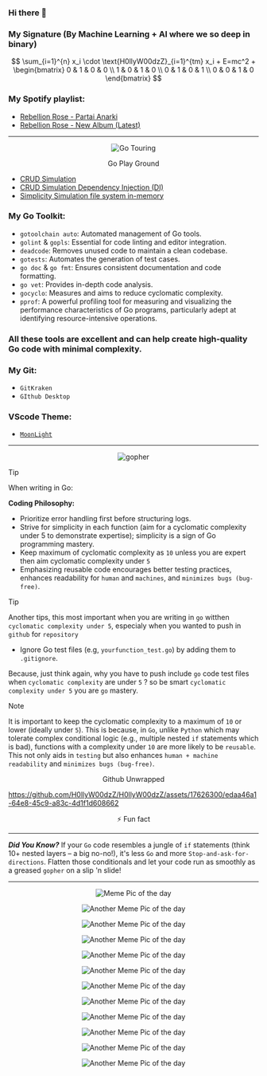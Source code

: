 ### Hi there 👋



### My Signature (By Machine Learning + AI where we so deep in binary)


$$
\sum_{i=1}^{n} x_i \cdot \text{H0llyW00dzZ}_{i=1}^{tm} x_i + E=mc^2 + \begin{bmatrix} 0 & 1 & 0 & 0 \\
1 & 0 & 1 & 0 \\
0 & 1 & 0 & 1 \\
0 & 0 & 1 & 0 \end{bmatrix}
$$

### My Spotify playlist:

 - [Rebellion Rose - Partai Anarki](https://open.spotify.com/album/1gB7xG5IKG2pv0DdFZ1aIS?si=AcmmNuCiRBOJBysmUH0Beg)
 - [Rebellion Rose - New Album (Latest)](https://open.spotify.com/album/3pqVvom4Ym7b0bOtbLlhGm?si=LKeuSwgcROiWPDdPjAjsIA)

---

<p align="center">
  <img src="https://i.imgur.com/weFCodK.png" alt="Go Touring">
  </p>
<p align="center">
Go Play Ground
  
  - [CRUD Simulation](https://go.dev/play/p/TwxzrQuMsAa)
  - [CRUD Simulation Dependency Injection (DI)](https://go.dev/play/p/_9OvbLFoZc9)
  - [Simplicity Simulation file system in-memory](https://go.dev/play/p/jdXwwfBHifz)

### My Go Toolkit:

- `gotoolchain auto`: Automated management of Go tools.
- `golint` & `gopls`: Essential for code linting and editor integration.
- `deadcode`: Removes unused code to maintain a clean codebase.
- `gotests`: Automates the generation of test cases.
- `go doc` & `go fmt`: Ensures consistent documentation and code formatting.
- `go vet`: Provides in-depth code analysis.
- `gocyclo`: Measures and aims to reduce cyclomatic complexity.
- `pprof`: A powerful profiling tool for measuring and visualizing the performance characteristics of Go programs, particularly adept at identifying resource-intensive operations.

### All these tools are excellent and can help create high-quality Go code with minimal complexity.

### My Git:

- `GitKraken`
- `GIthub Desktop`

### VScode Theme:

- [`MoonLight`](https://marketplace.visualstudio.com/items?itemName=atomiks.moonlight)

---

</p>
<p align="center">

  <img src="https://i.imgur.com/PxjZ0Dz.png" alt="gopher" />
  
> [!TIP]
> When writing in Go:

**Coding Philosophy:**
- Prioritize error handling first before structuring logs.
- Strive for simplicity in each function (aim for a cyclomatic complexity under 5 to demonstrate expertise); simplicity is a sign of Go programming mastery.
- Keep maximum of cyclomatic complexity as `10` unless you are expert then aim cyclomatic complexity under `5`
- Emphasizing reusable code encourages better testing practices, enhances readability for `human` and `machines`, and `minimizes bugs (bug-free)`.

> [!TIP]
> Another tips, this most important when you are writing in `go` witthen `cyclomatic complexity under 5`, especialy when you wanted to push in `github` for `repository`

- Ignore Go test files (e.g, `yourfunction_test.go`) by adding them to `.gitignore`.

Because, just think again, why you have to push include `go` code test files when `cyclomatic complexity` are under `5` ? so be smart `cyclomatic complexity under 5` you are `go` mastery.

> [!NOTE]
> It is important to keep the cyclomatic complexity to a maximum of `10` or lower (ideally under `5`). This is because, in `Go`, unlike `Python` which may tolerate complex conditional logic (e.g., multiple nested `if` statements which is bad), functions with a complexity under `10` are more likely to be `reusable`. This not only aids in `testing` but also enhances `human + machine readability` and `minimizes bugs (bug-free)`.


</p>


<p align="center">
Github Unwrapped
  
https://github.com/H0llyW00dzZ/H0llyW00dzZ/assets/17626300/edaa46a1-64e8-45c9-a83c-4d1f1d608662
  
</p>

<p align="center">

<p align="center">
⚡ Fun fact
  
---
  
***Did You Know?*** If your `Go` code resembles a jungle of `if` statements (think 10+ nested layers – a big no-no!), it's less `Go` and more `Stop-and-ask-for-directions`. Flatten those conditionals and let your code run as smoothly as a greased `gopher` on a slip 'n slide!

---

</p>
<p align="center">
  <img src="https://i.imgur.com/nlq7aZ7.jpg" alt="Meme Pic of the day">
</p>
<p align="center">
  <img src="https://i.imgur.com/36GHpQ4.jpg" alt="Another Meme Pic of the day">
</p>
<p align="center">
  <img src="https://i.imgur.com/g2Vlt1u.jpg" alt="Another Meme Pic of the day">
</p>
<p align="center">
  <img src="https://i.imgur.com/d9edOhu.jpg" alt="Another Meme Pic of the day">
</p>
<p align="center">
  <img src="https://i.imgur.com/oUmrbsy.jpg" alt="Another Meme Pic of the day">
</p>
<p align="center">
  <img src="https://i.imgur.com/Tb9hIgb.jpg" alt="Another Meme Pic of the day">
</p>
<p align="center">
  <img src="https://i.imgur.com/SBGfqfP.jpg" alt="Another Meme Pic of the day">
</p>
<p align="center">
  <img src="https://i.imgur.com/ZCL25dj.jpg" alt="Another Meme Pic of the day">
</p>
<p align="center">
  <img src="https://i.imgur.com/YCGfcwl.jpg" alt="Another Meme Pic of the day">
</p>
<p align="center">
  <img src="https://i.imgur.com/exuChUf.jpg" alt="Another Meme Pic of the day">
</p>
<p align="center">
  <img src="https://i.imgur.com/6K94g6G.jpeg" alt="Another Meme Pic of the day">
</p>
<p align="center">
  <img src="https://i.imgur.com/PCTbx8e.jpeg" alt="Another Meme Pic of the day">
</p>

<!--
**H0llyW00dzZ/H0llyW00dzZ** is a ✨ _special_ ✨ repository because its `README.md` (this file) appears on your GitHub profile.

Here are some ideas to get you started:

- 🔭 I’m currently working on ...
- 🌱 I’m currently learning ...
- 👯 I’m looking to collaborate on ...
- 🤔 I’m looking for help with ...
- 💬 Ask me about ...
- 📫 How to reach me: ...
- 😄 Pronouns: ...
- ⚡ Fun fact: ...
-->
